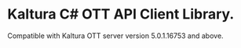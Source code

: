 # Kaltura C# OTT API Client Library.
Compatible with Kaltura OTT server version 5.0.1.16753 and above.
